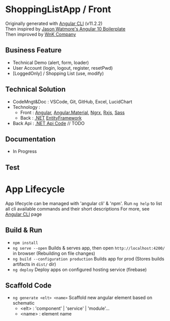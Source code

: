 # ShoppingListApp / Front

Originally generated with [Angular CLI](https://github.com/angular/angular-cli#angular-cli---the-cli-tool-for-angular) (v11.2.2)<br/>
Then inspired by [Jason Watmore's Angular 10 Boilerplate](https://jasonwatmore.com/post/2020/08/29/angular-10-boilerplate-email-sign-up-with-verification-authentication-forgot-password)<br/>
Then improved by [WnK Company](https://shoppinglistapp-44a01.web.app/home)

## Business Feature

- Technical Demo (alert, form, loader)
- User Account (login, logout, register, resetPwd)
- [LoggedOnly] / Shopping List (use, modify)

## Technical Solution

- CodeMngt&Doc : VSCode, Git, GitHub, Excel, LucidChart
- Technology :
  - Front : 
    [Angular](https://angular.io/docs), 
    [Angular.Material](https://material.angular.io/components/categories), 
    [Ngrx](https://ngrx.io/docs), 
    [Rxjs](https://rxjs.dev/guide/overview), 
    [Sass](https://sass-lang.com/guide)
  - Back : 
    [.NET](https://docs.microsoft.com/en-us/dotnet/core/introduction)
    [EntityFramework](https://www.entityframeworktutorial.net/efcore/entity-framework-core.aspx)
- Back Api : 
    [.NET Api Code]() // TODO

## Documentation

- In Progress

## Test

# App Lifecycle

App lifecycle can be managed with 'angular cli' & 'npm'.
Run `ng help` to list all cli available commands and their short descriptions
For more, see [Angular CLI](https://angular.io/cli) page

## Build & Run

- `npm install` 
- `ng serve --open` Builds & serves app, then open `http://localhost:4200/` in browser (Rebuilding on file changes)
- `ng build --configuration production` Builds app for prod (Stores builds artifacts in `dist/` dir)
- `ng deploy` Deploy apps on configured hosting service (firebase)

## Scaffold Code

- `ng generate <elt> <name>` Scaffold new angular element based on schematic
  - \<elt> : 'component' | 'service' | 'module'...
  - \<name> : element name